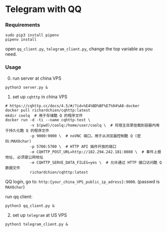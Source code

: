 # Telegram with QQ


### Requirements
```
sudo pip3 install pipenv
pipenv install
```

open `qq_client.py`, `telegram_client.py`, change the top variable as you need.

### Usage
0. run server at china VPS

```
python3 server.py &
```

1. set up `cqhttp` in china VPS

```
# https://cqhttp.cc/docs/4.5/#/?id=%E4%BD%BF%E7%94%A8-docker
docker pull richardchien/cqhttp:latest
mkdir coolq  # 用于存储酷 Q 的程序文件
docker run -d -ti --name cqhttp-test \
           -v $(pwd)/coolq:/home/user/coolq \  # 将宿主目录挂载到容器内用于持久化酷 Q 的程序文件
           -p 9000:9000 \  # noVNC 端口，用于从浏览器控制酷 Q (密码:MAX8char)
           -p 5700:5700 \  # HTTP API 插件开放的端口
           -e CQHTTP_POST_URL=http://182.294.242.181:8080 \  # 事件上报地址, 必须是公网地址
           -e CQHTTP_SERVE_DATA_FILES=yes \  # 允许通过 HTTP 接口访问酷 Q 数据文件
           richardchien/cqhttp:latest
```

QQ login, go to: `http:{your_china_VPS_public_ip_adress}:9000`. (passwd is `MAX8char`)

run qq client:
```
python3 qq_client.py &
```

2. set up `telegram` at US VPS
```
python3 telegram_client.py &
```
